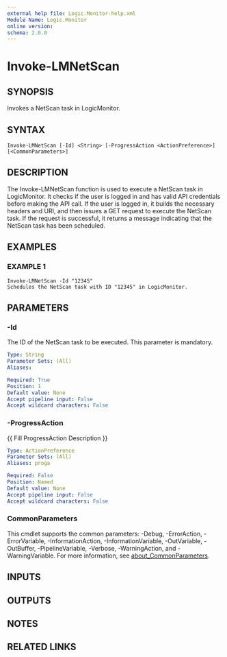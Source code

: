 ```yaml
---
external help file: Logic.Monitor-help.xml
Module Name: Logic.Monitor
online version:
schema: 2.0.0
---
```


# Invoke-LMNetScan

## SYNOPSIS
Invokes a NetScan task in LogicMonitor.

## SYNTAX

```
Invoke-LMNetScan [-Id] <String> [-ProgressAction <ActionPreference>] [<CommonParameters>]
```

## DESCRIPTION
The Invoke-LMNetScan function is used to execute a NetScan task in LogicMonitor.
It checks if the user is logged in and has valid API credentials before making the API call.
If the user is logged in, it builds the necessary headers and URI, and then issues a GET request to execute the NetScan task.
If the request is successful, it returns a message indicating that the NetScan task has been scheduled.

## EXAMPLES

### EXAMPLE 1
```
Invoke-LMNetScan -Id "12345"
Schedules the NetScan task with ID "12345" in LogicMonitor.
```

## PARAMETERS

### -Id
The ID of the NetScan task to be executed.
This parameter is mandatory.

```yaml
Type: String
Parameter Sets: (All)
Aliases:

Required: True
Position: 1
Default value: None
Accept pipeline input: False
Accept wildcard characters: False
```

### -ProgressAction
{{ Fill ProgressAction Description }}

```yaml
Type: ActionPreference
Parameter Sets: (All)
Aliases: proga

Required: False
Position: Named
Default value: None
Accept pipeline input: False
Accept wildcard characters: False
```

### CommonParameters
This cmdlet supports the common parameters: -Debug, -ErrorAction, -ErrorVariable, -InformationAction, -InformationVariable, -OutVariable, -OutBuffer, -PipelineVariable, -Verbose, -WarningAction, and -WarningVariable. For more information, see [about_CommonParameters](http://go.microsoft.com/fwlink/?LinkID=113216).

## INPUTS

## OUTPUTS

## NOTES

## RELATED LINKS
